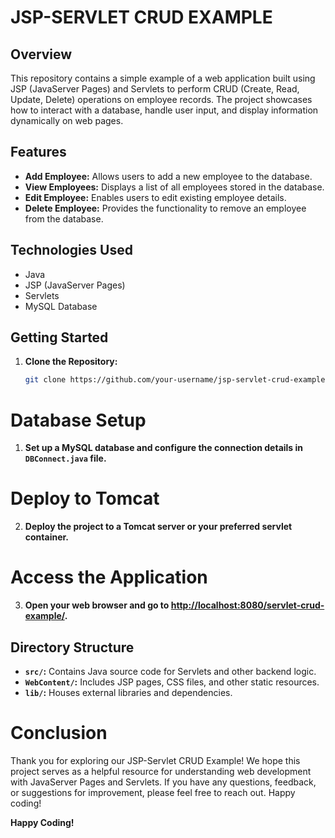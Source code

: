 # JSP-SERVLET CRUD EXAMPLE

## Overview

This repository contains a simple example of a web application built using JSP (JavaServer Pages) and Servlets to perform CRUD (Create, Read, Update, Delete) operations on employee records. The project showcases how to interact with a database, handle user input, and display information dynamically on web pages.

## Features

- **Add Employee:** Allows users to add a new employee to the database.
- **View Employees:** Displays a list of all employees stored in the database.
- **Edit Employee:** Enables users to edit existing employee details.
- **Delete Employee:** Provides the functionality to remove an employee from the database.

## Technologies Used

- Java
- JSP (JavaServer Pages)
- Servlets
- MySQL Database

## Getting Started

1. **Clone the Repository:**
   ```bash
   git clone https://github.com/your-username/jsp-servlet-crud-example.git

# Database Setup

1. **Set up a MySQL database and configure the connection details in `DBConnect.java` file.**

# Deploy to Tomcat

2. **Deploy the project to a Tomcat server or your preferred servlet container.**

# Access the Application

3. **Open your web browser and go to [http://localhost:8080/servlet-crud-example/](http://localhost:8080/servlet-crud-example/).**

## Directory Structure

- **`src/`:** Contains Java source code for Servlets and other backend logic.
- **`WebContent/`:** Includes JSP pages, CSS files, and other static resources.
- **`lib/`:** Houses external libraries and dependencies.

# Conclusion

Thank you for exploring our JSP-Servlet CRUD Example! We hope this project serves as a helpful resource for understanding web development with JavaServer Pages and Servlets. If you have any questions, feedback, or suggestions for improvement, please feel free to reach out. Happy coding!

**Happy Coding!**

